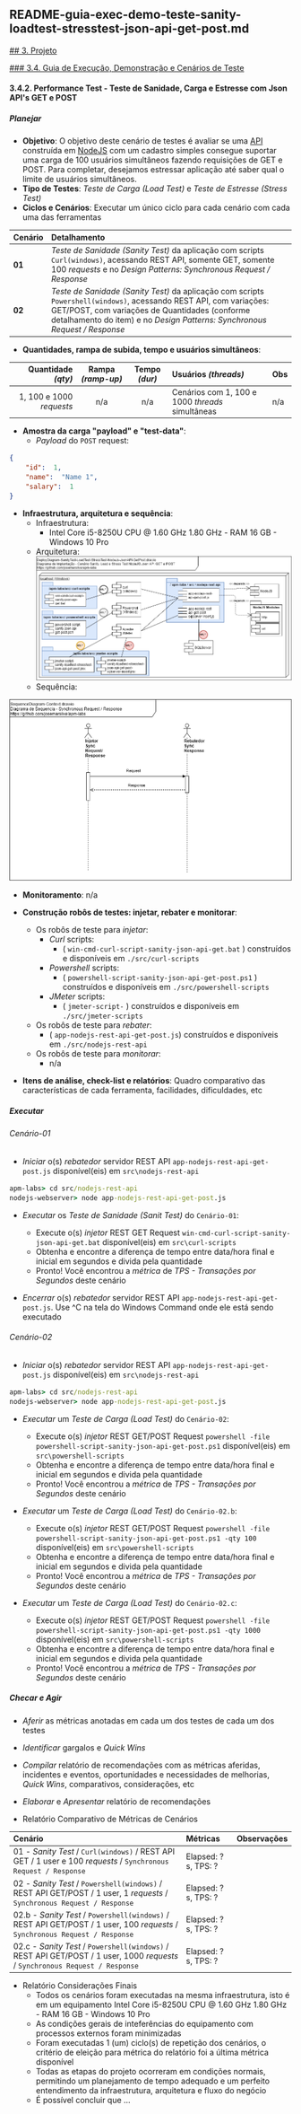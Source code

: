 ## README-guia-exec-demo-teste-sanity-loadtest-stresstest-json-api-get-post.md

[## 3. Projeto](./README.md#3-projeto)

[### 3.4. Guia de Execução, Demonstração e Cenários de Teste](./README.md#34-guia-de-execução-demonstração-e-cenários-de-teste)

#### 3.4.2. Performance Test - Teste de Sanidade, Carga e Estresse com Json API's GET e POST

##### Planejar

* **Objetivo**: O objetivo deste cenário de testes é avaliar se uma <ins>API</ins> construída em <ins>NodeJS</ins> com um cadastro simples consegue suportar uma carga de 100 usuários simultâneos fazendo requisições de GET e POST. Para completar, desejamos estressar aplicação até saber qual o limite de usuários simultâneos.
* **Tipo de Testes**: *Teste de Carga (Load Test)* e *Teste de Estresse (Stress Test)*
* **Ciclos e Cenários**: Executar um único ciclo para cada cenário com cada uma das ferramentas

| Cenário | Detalhamento |
| :------ | :---         |
| **01**  | *Teste de Sanidade (Sanity Test)* da aplicação com scripts `Curl(windows)`, acessando REST API, somente GET, somente 100 _requests_ e no _Design Patterns: Synchronous Request / Response_ |
| **02**  | *Teste de Sanidade (Sanity Test)* da aplicação com scripts `Powershell(windows)`, acessando REST API, com variações: GET/POST, com variações de Quantidades (conforme detalhamento do item) e no _Design Patterns: Synchronous Request / Response_ |


* **Quantidades, rampa de subida, tempo e usuários simultâneos**:

| Quantidade _(qty)_       | Rampa _(ramp-up)_ | Tempo _(dur)_ | Usuários _(threads)_ | Obs  |
| ---:                     | :---:             | :---:         | :---                 | :--- |
| 1, 100 e 1000 _requests_ | n/a               | n/a           | Cenários com 1, 100 e 1000 _threads_ simultâneas | n/a  |


* **Amostra da carga "payload" e "test-data"**:
  * *Payload* do `POST` request:

```json
{
    "id":  1,
    "name":  "Name 1",
    "salary":  1
}
```


* **Infraestrutura, arquitetura e sequência**:
  * Infraestrutura:
    * Intel Core i5-8250U CPU @ 1.60 GHz 1.80 GHz - RAM 16 GB - Windows 10 Pro
  * Arquitetura:
![DeployDiagram-SanityTest-LoadTest-StressTest-NodeJs-JsonAPI-GetPost.png](./doc/DeployDiagram-SanityTest-LoadTest-StressTest-NodeJs-JsonAPI-GetPost.png) 
  * Sequência:

![SequenceDiagram-Context-SynchronousRequestResponse.png](./doc/SequenceDiagram-Context-SynchronousRequestResponse.png) 


* **Monitoramento**: n/a

* **Construção robôs de testes: injetar, rebater e monitorar**:
  * Os robôs de teste para _injetar_:
    * *Curl* scripts:
      * ( `win-cmd-curl-script-sanity-json-api-get.bat` ) construídos e disponíveis em `./src/curl-scripts`
    * *Powershell* scripts:
      * ( `powershell-script-sanity-json-api-get-post.ps1` ) construídos e disponíveis em `./src/powershell-scripts`
    * *JMeter* scripts:
      * ( `jmeter-script-` ) construídos e disponíveis em `./src/jmeter-scripts`
  * Os robôs de teste para _rebater_:
    * ( `app-nodejs-rest-api-get-post.js`) construídos e disponíveis em `./src/nodejs-rest-api`
  * Os robôs de teste para _monitorar_:
    * n/a

* **Itens de análise, check-list e relatórios**: Quadro comparativo das características de cada ferramenta, facilidades, dificuldades, etc

##### Executar

###### Cenário-01

* *Iniciar* o(s) _rebatedor_ servidor REST API `app-nodejs-rest-api-get-post.js` disponível(eis) em `src\nodejs-rest-api`

```cmd
apm-labs> cd src/nodejs-rest-api
nodejs-webserver> node app-nodejs-rest-api-get-post.js
```

* *Executar* os *Teste de Sanidade (Sanit Test)* do `Cenário-01`:
  * Execute o(s) _injetor_ REST GET Request `win-cmd-curl-script-sanity-json-api-get.bat` disponível(eis) em `src\curl-scripts`
  * Obtenha e encontre a diferença de tempo entre data/hora final e inicial em segundos e divida pela quantidade
  * Pronto! Você encontrou a *métrica* de *TPS - Transações por Segundos* deste cenário

* *Encerrar* o(s) _rebatedor_ servidor REST API `app-nodejs-rest-api-get-post.js`. Use ^C na tela do Windows Command onde ele está sendo executado

###### Cenário-02

* *Iniciar* o(s) _rebatedor_ servidor REST API `app-nodejs-rest-api-get-post.js` disponível(eis) em `src\nodejs-rest-api`

```cmd
apm-labs> cd src/nodejs-rest-api
nodejs-webserver> node app-nodejs-rest-api-get-post.js
```

* *Executar* um *Teste de Carga (Load Test)* do `Cenário-02`:
  * Execute o(s) _injetor_ REST GET/POST Request `powershell -file powershell-script-sanity-json-api-get-post.ps1` disponível(eis) em `src\powershell-scripts`
  * Obtenha e encontre a diferença de tempo entre data/hora final e inicial em segundos e divida pela quantidade
  * Pronto! Você encontrou a *métrica* de *TPS - Transações por Segundos* deste cenário

* *Executar* um *Teste de Carga (Load Test)* do `Cenário-02.b`:
  * Execute o(s) _injetor_ REST GET/POST Request `powershell -file powershell-script-sanity-json-api-get-post.ps1 -qty 100` disponível(eis) em `src\powershell-scripts`
  * Obtenha e encontre a diferença de tempo entre data/hora final e inicial em segundos e divida pela quantidade
  * Pronto! Você encontrou a *métrica* de *TPS - Transações por Segundos* deste cenário

* *Executar* um *Teste de Carga (Load Test)* do `Cenário-02.c`:
  * Execute o(s) _injetor_ REST GET/POST Request `powershell -file powershell-script-sanity-json-api-get-post.ps1 -qty 1000` disponível(eis) em `src\powershell-scripts`
  * Obtenha e encontre a diferença de tempo entre data/hora final e inicial em segundos e divida pela quantidade
  * Pronto! Você encontrou a *métrica* de *TPS - Transações por Segundos* deste cenário



##### Checar e Agir

* *Aferir* as métricas anotadas em cada um dos testes de cada um dos testes
* *Identificar* gargalos e _Quick Wins_
* *Compilar* relatório de recomendações com as métricas aferidas, incidentes e eventos, oportunidades e necessidades de melhorias, _Quick Wins_, comparativos, considerações, etc
* *Elaborar* e *Apresentar* relatório de recomendações

* Relatório Comparativo de Métricas de Cenários

| Cenário | Métricas     | Observações  |
| :------ | :---         | :---         |
| 01 - _Sanity Test_ / `Curl(windows)` / REST API GET / 1 user e 100 _requests_ / `Synchronous Request / Response`|  Elapsed: ? s, TPS: ? | |
| 02 - _Sanity Test_ / `Powershell(windows)` / REST API GET/POST / 1 user, 1 _requests_ / `Synchronous Request / Response`|  Elapsed: ? s, TPS: ? | |
| 02.b - _Sanity Test_ / `Powershell(windows)` / REST API GET/POST / 1 user, 100 _requests_ / `Synchronous Request / Response`|  Elapsed: ? s, TPS: ? | |
| 02.c - _Sanity Test_ / `Powershell(windows)` / REST API GET/POST / 1 user, 1000 _requests_ / `Synchronous Request / Response`|  Elapsed: ? s, TPS: ? | |


* Relatório Considerações Finais
  * Todos os cenários foram executadas na mesma infraestrutura, isto é em um equipamento Intel Core i5-8250U CPU @ 1.60 GHz 1.80 GHz - RAM 16 GB - Windows 10 Pro
  * As condições gerais de inteferências do equipamento com processos externos foram minimizadas
  * Foram executadas 1 (um) ciclo(s) de repetição dos cenários, o critério de eleição para métrica do relatório foi a última métrica disponível
  * Todas as etapas do projeto ocorreram em condições normais, permitindo um planejamento de tempo adequado e um perfeito  entendimento da infraestrutura, arquitetura e fluxo do negócio
  * É possível concluir que ...
